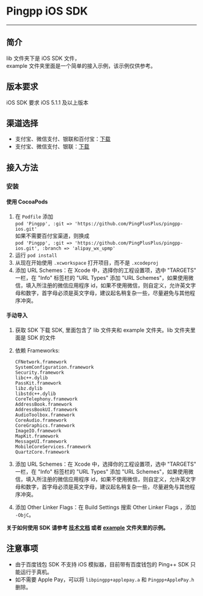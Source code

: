 Pingpp iOS SDK 
=================

****

## 简介

lib 文件夹下是 iOS SDK 文件，<br>
example 文件夹里面是一个简单的接入示例，该示例仅供参考。

## 版本要求

iOS SDK 要求 iOS 5.1.1 及以上版本

## 渠道选择

* 支付宝、微信支付、银联和百付宝：[下载](https://github.com/PingPlusPlus/pingpp-ios/archive/master.zip)
* 支付宝、微信支付、银联：[下载](https://github.com/PingPlusPlus/pingpp-ios/archive/alipay_wx_upmp.zip)

## 接入方法

### 安装
#### 使用 CocoaPods
1. 在 `Podfile` 添加<br>
`pod 'Pingpp', :git => 'https://github.com/PingPlusPlus/pingpp-ios.git'`<br>
如果不需要百付宝渠道，则换成<br>
`pod 'Pingpp', :git => 'https://github.com/PingPlusPlus/pingpp-ios.git', :branch => 'alipay_wx_upmp'`
2. 运行 `pod install`
3. 从现在开始使用 `.xcworkspace` 打开项目，而不是 `.xcodeproj`
4. 添加 URL Schemes：在 Xcode 中，选择你的工程设置项，选中 "TARGETS" 一栏，在 "Info" 标签栏的 "URL Types" 添加 "URL Schemes"，如果使用微信，填入所注册的微信应用程序 id，如果不使用微信，则自定义，允许英文字母和数字，首字母必须是英文字母，建议起名稍复杂一些，尽量避免与其他程序冲突。

#### 手动导入
1. 获取 SDK
下载 SDK, 里面包含了 lib 文件夹和 example 文件夹。lib 文件夹里面是 SDK 的文件
2. 依赖 Frameworks:
    ```
    CFNetwork.framework
    SystemConfiguration.framework
    Security.framework
    libc++.dylib
    PassKit.framework
    libz.dylib
    libstdc++.dylib
    CoreTelephony.framework
    AddressBook.framework
    AddressBookUI.framework
    AudioToolbox.framework
    CoreAudio.framework
    CoreGraphics.framework
    ImageIO.framework
    MapKit.framework
    MessageUI.framework
    MobileCoreServices.framework
    QuartzCore.framework
    ```

3. 添加 URL Schemes：在 Xcode 中，选择你的工程设置项，选中 "TARGETS" 一栏，在 "Info" 标签栏的 "URL Types" 添加 "URL Schemes"，如果使用微信，填入所注册的微信应用程序 id，如果不使用微信，则自定义，允许英文字母和数字，首字母必须是英文字母，建议起名稍复杂一些，尽量避免与其他程序冲突。
4. 添加 Other Linker Flags：在 Build Settings 搜索 Other Linker Flags ，添加 `-ObjC`。

**关于如何使用 SDK 请参考 [技术文档](https://pingxx.com/document) 或者 [example](https://github.com/PingPlusPlus/pingpp-ios/tree/master/example) 文件夹里的示例。**

## 注意事项

- 由于百度钱包 SDK 不支持 iOS 模拟器，目前带有百度钱包的 Ping++ SDK 只能运行于真机。
- 如不需要 Apple Pay，可以将 `libpingpp+applepay.a` 和 `Pingpp+ApplePay.h` 删除。

